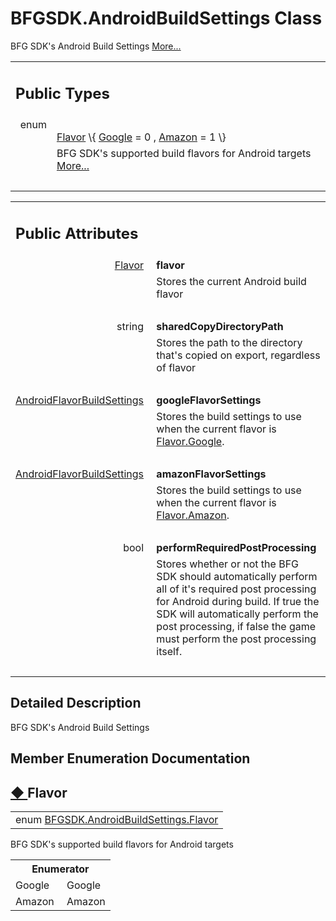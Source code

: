# BFGSDK.AndroidBuildSettings Class 

<div class="contents">BFG SDK's Android Build Settings    <a href="class_b_f_g_s_d_k_1_1_android_build_settings.html#details">More...</a><table class="memberdecls"><tr class="heading"><td colspan="2"><h2 class="groupheader"><a id="pub-types" name="pub-types"></a> Public Types</h2></td></tr><tr class="memitem:af6efca103e5e27caf97004e756f4de84"><td class="memItemLeft" align="right" valign="top">enum &#160;</td><td class="memItemRight" valign="bottom"><a class="el" href="class_b_f_g_s_d_k_1_1_android_build_settings.html#af6efca103e5e27caf97004e756f4de84">Flavor</a> \{ <a class="el" href="class_b_f_g_s_d_k_1_1_android_build_settings.html#af6efca103e5e27caf97004e756f4de84a8b36e9207c24c76e6719268e49201d94">Google</a> = 0 , <a class="el" href="class_b_f_g_s_d_k_1_1_android_build_settings.html#af6efca103e5e27caf97004e756f4de84ab3b3a6ac74ecbd56bcdbefa4799fb9df">Amazon</a> = 1  \}</td></tr><tr class="memdesc:af6efca103e5e27caf97004e756f4de84"><td class="mdescLeft">&#160;</td><td class="mdescRight">BFG SDK's supported build flavors for Android targets  <a href="class_b_f_g_s_d_k_1_1_android_build_settings.html#af6efca103e5e27caf97004e756f4de84">More...</a><br /></td></tr><tr class="separator:af6efca103e5e27caf97004e756f4de84"><td class="memSeparator" colspan="2">&#160;</td></tr></table><table class="memberdecls"><tr class="heading"><td colspan="2"><h2 class="groupheader"><a id="pub-attribs" name="pub-attribs"></a> Public Attributes</h2></td></tr><tr class="memitem:aaafa5db5ec1890429560a9b37a9f5ead"><td class="memItemLeft" align="right" valign="top"><a id="aaafa5db5ec1890429560a9b37a9f5ead" name="aaafa5db5ec1890429560a9b37a9f5ead"></a><a class="el" href="class_b_f_g_s_d_k_1_1_android_build_settings.html#af6efca103e5e27caf97004e756f4de84">Flavor</a>&#160;</td><td class="memItemRight" valign="bottom"><b>flavor</b></td></tr><tr class="memdesc:aaafa5db5ec1890429560a9b37a9f5ead"><td class="mdescLeft">&#160;</td><td class="mdescRight">Stores the current Android build flavor <br /></td></tr><tr class="separator:aaafa5db5ec1890429560a9b37a9f5ead"><td class="memSeparator" colspan="2">&#160;</td></tr><tr class="memitem:a604e3b274f4785522637451def41982e"><td class="memItemLeft" align="right" valign="top"><a id="a604e3b274f4785522637451def41982e" name="a604e3b274f4785522637451def41982e"></a> string&#160;</td><td class="memItemRight" valign="bottom"><b>sharedCopyDirectoryPath</b></td></tr><tr class="memdesc:a604e3b274f4785522637451def41982e"><td class="mdescLeft">&#160;</td><td class="mdescRight">Stores the path to the directory that's copied on export, regardless of flavor <br /></td></tr><tr class="separator:a604e3b274f4785522637451def41982e"><td class="memSeparator" colspan="2">&#160;</td></tr><tr class="memitem:a80bcb0eb8b88b7a2c36f9aa57df522c5"><td class="memItemLeft" align="right" valign="top"><a id="a80bcb0eb8b88b7a2c36f9aa57df522c5" name="a80bcb0eb8b88b7a2c36f9aa57df522c5"></a><a class="el" href="class_b_f_g_s_d_k_1_1_android_flavor_build_settings.html">AndroidFlavorBuildSettings</a>&#160;</td><td class="memItemRight" valign="bottom"><b>googleFlavorSettings</b></td></tr><tr class="memdesc:a80bcb0eb8b88b7a2c36f9aa57df522c5"><td class="mdescLeft">&#160;</td><td class="mdescRight">Stores the build settings to use when the current flavor is <a class="el" href="class_b_f_g_s_d_k_1_1_android_build_settings.html#af6efca103e5e27caf97004e756f4de84a8b36e9207c24c76e6719268e49201d94" title="Google">Flavor.Google</a>. <br /></td></tr><tr class="separator:a80bcb0eb8b88b7a2c36f9aa57df522c5"><td class="memSeparator" colspan="2">&#160;</td></tr><tr class="memitem:a745bc2c3d433c6dc3ec9bcf891fd9fb6"><td class="memItemLeft" align="right" valign="top"><a id="a745bc2c3d433c6dc3ec9bcf891fd9fb6" name="a745bc2c3d433c6dc3ec9bcf891fd9fb6"></a><a class="el" href="class_b_f_g_s_d_k_1_1_android_flavor_build_settings.html">AndroidFlavorBuildSettings</a>&#160;</td><td class="memItemRight" valign="bottom"><b>amazonFlavorSettings</b></td></tr><tr class="memdesc:a745bc2c3d433c6dc3ec9bcf891fd9fb6"><td class="mdescLeft">&#160;</td><td class="mdescRight">Stores the build settings to use when the current flavor is <a class="el" href="class_b_f_g_s_d_k_1_1_android_build_settings.html#af6efca103e5e27caf97004e756f4de84ab3b3a6ac74ecbd56bcdbefa4799fb9df" title="Amazon">Flavor.Amazon</a>. <br /></td></tr><tr class="separator:a745bc2c3d433c6dc3ec9bcf891fd9fb6"><td class="memSeparator" colspan="2">&#160;</td></tr><tr class="memitem:a9777d45200988bbf690ebdf5a8ced2a8"><td class="memItemLeft" align="right" valign="top"><a id="a9777d45200988bbf690ebdf5a8ced2a8" name="a9777d45200988bbf690ebdf5a8ced2a8"></a> bool&#160;</td><td class="memItemRight" valign="bottom"><b>performRequiredPostProcessing</b></td></tr><tr class="memdesc:a9777d45200988bbf690ebdf5a8ced2a8"><td class="mdescLeft">&#160;</td><td class="mdescRight">Stores whether or not the BFG SDK should automatically perform all of it's required post processing for Android during build. If true the SDK will automatically perform the post processing, if false the game must perform the post processing itself. <br /></td></tr><tr class="separator:a9777d45200988bbf690ebdf5a8ced2a8"><td class="memSeparator" colspan="2">&#160;</td></tr></table><a name="details" id="details"></a><h2 class="groupheader">Detailed Description</h2><div class="textblock">BFG SDK's Android Build Settings </div><h2 class="groupheader">Member Enumeration Documentation</h2><a id="af6efca103e5e27caf97004e756f4de84" name="af6efca103e5e27caf97004e756f4de84"></a><h2 class="memtitle"><span class="permalink"><a href="#af6efca103e5e27caf97004e756f4de84">&#9670;&nbsp;</a></span>Flavor</h2><div class="memitem"><div class="memproto"><table class="memname"><tr><td class="memname">enum <a class="el" href="class_b_f_g_s_d_k_1_1_android_build_settings.html#af6efca103e5e27caf97004e756f4de84">BFGSDK.AndroidBuildSettings.Flavor</a></td></tr></table></div><div class="memdoc">BFG SDK's supported build flavors for Android targets <table class="fieldtable"><tr><th colspan="2">Enumerator</th></tr><tr><td class="fieldname"><a id="af6efca103e5e27caf97004e756f4de84a8b36e9207c24c76e6719268e49201d94" name="af6efca103e5e27caf97004e756f4de84a8b36e9207c24c76e6719268e49201d94"></a>Google&#160;</td><td class="fielddoc">Google </td></tr><tr><td class="fieldname"><a id="af6efca103e5e27caf97004e756f4de84ab3b3a6ac74ecbd56bcdbefa4799fb9df" name="af6efca103e5e27caf97004e756f4de84ab3b3a6ac74ecbd56bcdbefa4799fb9df"></a>Amazon&#160;</td><td class="fielddoc">Amazon </td></tr></table></div></div></div> 
